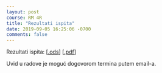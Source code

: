 ```yaml
---
layout: post
course: RM 4R
title: "Rezultati ispita"
date: 2019-09-05 16:25:06 -0700
comments: false
---
```


Rezultati ispita: 
\[[.ods](/courses/rm/results/2019_R/RM_4R_SEP1_2018_2019.ods)\] 
\[[.pdf](/courses/rm/results/2019_R/RM_4R_SEP1_2018_2019.pdf)\]

Uvid u radove je moguć dogovorom termina putem email-a.